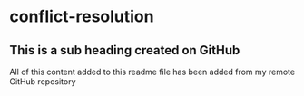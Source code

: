 # conflict-resolution

## This is a sub heading created on GitHub

All of this content added to this readme file has been added from my remote GitHub repository 
